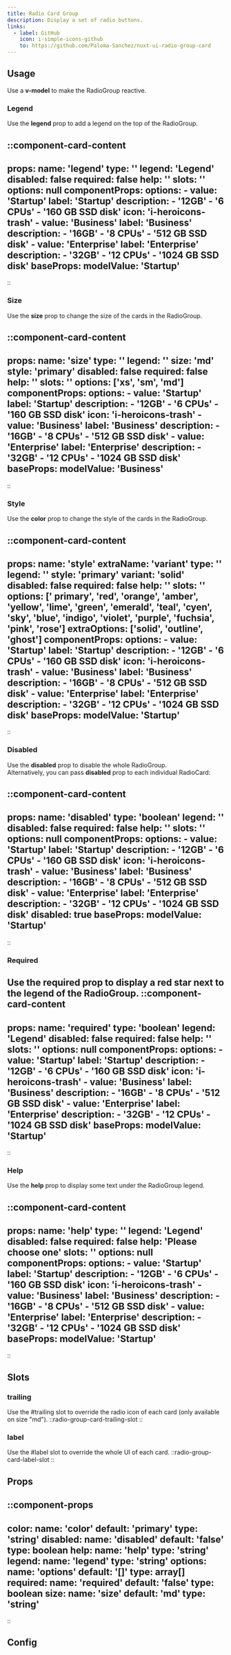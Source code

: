 ```yaml
---
title: Radio Card Group 
description: Display a set of radio buttons.
links:
  - label: GitHub
    icon: i-simple-icons-github
    to: https://github.com/Paloma-Sanchez/nuxt-ui-radio-group-card
---
```


## Usage

Use a **v-model** to make the RadioGroup reactive. 


### Legend

Use the **legend** prop to add a legend on the top of the RadioGroup.

::component-card-content
---
props:
  name: 'legend'
  type: ''
  legend: 'Legend'
  disabled: false
  required: false
  help: ''
  slots: ''
  options: null
componentProps: 
  options: 
      - value: 'Startup'
        label: 'Startup'
        description:
          - '12GB'
          - '6 CPUs'
          - '160 GB SSD disk'
        icon: 'i-heroicons-trash'
      - value: 'Business'
        label: 'Business'
        description:
          - '16GB'
          - '8 CPUs'
          - '512 GB SSD disk'
      - value: 'Enterprise'
        label: 'Enterprise'
        description:
          - '32GB'
          - '12 CPUs'
          - '1024 GB SSD disk'
baseProps:
  modelValue: 'Startup'
---
::

### Size

Use the **size** prop to change the size of the cards in the RadioGroup.

::component-card-content
---
props:
  name: 'size'
  type: ''
  legend: ''
  size: 'md'
  style: 'primary'
  disabled: false
  required: false
  help: ''
  slots: ''
  options: 
    ['xs', 'sm', 'md']
componentProps: 
  options: 
      - value: 'Startup'
        label: 'Startup'
        description:
          - '12GB'
          - '6 CPUs'
          - '160 GB SSD disk'
        icon: 'i-heroicons-trash'
      - value: 'Business'
        label: 'Business'
        description:
          - '16GB'
          - '8 CPUs'
          - '512 GB SSD disk'
      - value: 'Enterprise'
        label: 'Enterprise'
        description:
          - '32GB'
          - '12 CPUs'
          - '1024 GB SSD disk'
baseProps:
  modelValue: 'Business'
---
::

### Style

Use the **color** prop to change the style of the cards in the RadioGroup.

::component-card-content
---
props:
  name: 'style'
  extraName: 'variant'
  type: ''
  legend: ''
  style: 'primary'
  variant: 'solid'
  disabled: false
  required: false
  help: ''
  slots: ''
  options: 
    [' primary', 'red', 'orange', 'amber', 'yellow', 'lime', 'green', 'emerald', 'teal', 'cyen', 'sky', 'blue', 'indigo', 'violet', 'purple', 'fuchsia', 'pink', 'rose']
  extraOptions:
    ['solid', 'outline', 'ghost']
componentProps: 
  options: 
      - value: 'Startup'
        label: 'Startup'
        description:
          - '12GB'
          - '6 CPUs'
          - '160 GB SSD disk'
        icon: 'i-heroicons-trash'
      - value: 'Business'
        label: 'Business'
        description:
          - '16GB'
          - '8 CPUs'
          - '512 GB SSD disk'
      - value: 'Enterprise'
        label: 'Enterprise'
        description:
          - '32GB'
          - '12 CPUs'
          - '1024 GB SSD disk'
baseProps:
  modelValue: 'Startup'
---
::

### Disabled

Use the **disabled** prop to disable the whole RadioGroup.  
Alternatively, you can pass **disabled** prop to each individual RadioCard:

::component-card-content
---
props:
  name: 'disabled'
  type: 'boolean'
  legend: ''
  disabled: false
  required: false
  help: ''
  slots: ''
  options: null
componentProps: 
  options: 
      - value: 'Startup'
        label: 'Startup'
        description:
          - '12GB'
          - '6 CPUs'
          - '160 GB SSD disk'
        icon: 'i-heroicons-trash'
      - value: 'Business'
        label: 'Business'
        description:
          - '16GB'
          - '8 CPUs'
          - '512 GB SSD disk'
      - value: 'Enterprise'
        label: 'Enterprise'
        description:
          - '32GB'
          - '12 CPUs'
          - '1024 GB SSD disk'
        disabled: true
baseProps:
  modelValue: 'Startup'
---
::

### Required

Use the **required** prop to display a red star next to the legend of the RadioGroup.
::component-card-content
---
props:
  name: 'required'
  type: 'boolean'
  legend: 'Legend'
  disabled: false
  required: false
  help: ''
  slots: ''
  options: null
componentProps: 
  options: 
      - value: 'Startup'
        label: 'Startup'
        description:
          - '12GB'
          - '6 CPUs'
          - '160 GB SSD disk'
        icon: 'i-heroicons-trash'
      - value: 'Business'
        label: 'Business'
        description:
          - '16GB'
          - '8 CPUs'
          - '512 GB SSD disk'
      - value: 'Enterprise'
        label: 'Enterprise'
        description:
          - '32GB'
          - '12 CPUs'
          - '1024 GB SSD disk'
baseProps:
  modelValue: 'Startup'
---
::

### Help

Use the **help** prop to display some text under the RadioGroup legend.

::component-card-content
---
props:
  name: 'help'
  type: ''
  legend: 'Legend'
  disabled: false
  required: false
  help: 'Please choose one'
  slots: ''
  options: null
componentProps: 
  options: 
      - value: 'Startup'
        label: 'Startup'
        description:
          - '12GB'
          - '6 CPUs'
          - '160 GB SSD disk'
        icon: 'i-heroicons-trash'
      - value: 'Business'
        label: 'Business'
        description:
          - '16GB'
          - '8 CPUs'
          - '512 GB SSD disk'
      - value: 'Enterprise'
        label: 'Enterprise'
        description:
          - '32GB'
          - '12 CPUs'
          - '1024 GB SSD disk'
baseProps:
  modelValue: 'Startup'
---
::

## Slots

### **trailing**

Use the #trailing slot to override the radio icon of each card (only available on size "md").
::radio-group-card-trailing-slot
::

### **label**

Use the #label slot to override the whole UI of each card.
::radio-group-card-label-slot
::

## Props
::component-props
---
color:
  name: 'color'
  default: 'primary'
  type: 'string'
disabled: 
  name: 'disabled'
  default: 'false'
  type: boolean
help: 
  name: 'help'
  type: 'string'
legend:
  name: 'legend'
  type: 'string'
options:
  name: 'options'
  default: '[]'
  type: array[]
required: 
  name: 'required'
  default: 'false'
  type: boolean
size:
  name: 'size'
  default: 'md'
  type: 'string'
---
::


## Config


